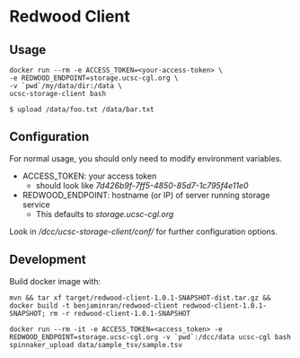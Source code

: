 # Redwood Client

## Usage
```
docker run --rm -e ACCESS_TOKEN=<your-access-token> \
-e REDWOOD_ENDPOINT=storage.ucsc-cgl.org \
-v `pwd`/my/data/dir:/data \
ucsc-storage-client bash

$ upload /data/foo.txt /data/bar.txt
```

## Configuration
For normal usage, you should only need to modify environment variables.
- ACCESS_TOKEN: your access token
  - should look like _7d426b9f-7ff5-4850-85d7-1c795f4e11e0_
- REDWOOD_ENDPOINT: hostname (or IP) of server running storage service
  - This defaults to _storage.ucsc-cgl.org_

Look in _/dcc/ucsc-storage-client/conf/_ for further configuration options.

## Development
Build docker image with:
```
mvn && tar xf target/redwood-client-1.0.1-SNAPSHOT-dist.tar.gz && docker build -t benjaminran/redwood-client redwood-client-1.0.1-SNAPSHOT; rm -r redwood-client-1.0.1-SNAPSHOT
```
    docker run --rm -it -e ACCESS_TOKEN=<access_token> -e REDWOOD_ENDPOINT=storage.ucsc-cgl.org -v `pwd`:/dcc/data ucsc-cgl bash spinnaker_upload data/sample_tsv/sample.tsv
